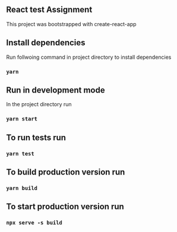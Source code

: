 ## React test Assignment

This project was bootstrapped with create-react-app

## Install dependencies

Run follwoing command in project directory to install dependencies

### `yarn`

## Run in development mode

In the project directory run

### `yarn start`

## To run tests run

### `yarn test`

## To build production version run

### `yarn build`

## To start production version run

### `npx serve -s build`
